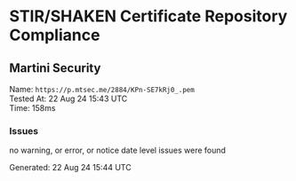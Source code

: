 # STIR/SHAKEN Certificate Repository Compliance

## Martini Security

Name: `https://p.mtsec.me/2884/KPn-SE7kRj0_.pem`\
Tested At: 22 Aug 24 15:43 UTC\
Time: 158ms

### Issues

no warning, or error, or notice date level issues were found

Generated: 22 Aug 24 15:44 UTC